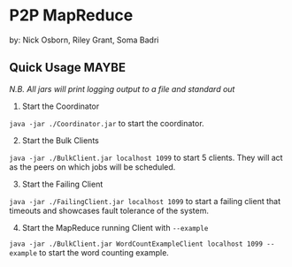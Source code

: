 # P2P MapReduce

by: Nick Osborn, Riley Grant, Soma Badri

## Quick Usage MAYBE

*N.B. All jars will print logging output to a file and standard out*

1. Start the Coordinator

`java -jar ./Coordinator.jar` to start the coordinator.

2. Start the Bulk Clients

`java -jar ./BulkClient.jar localhost 1099` to start 5 clients. They will act as the peers on which jobs will be scheduled.

3. Start the Failing Client

`java -jar ./FailingClient.jar localhost 1099` to start a failing client that timeouts and showcases fault tolerance of the system.

4. Start the MapReduce running Client with `--example`

`java -jar ./BulkClient.jar WordCountExampleClient localhost 1099 --example` to start the word counting example.